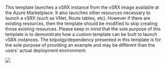 This template launches a vSRX instance from the vSRX image available at the Azure Marketplace. It also launches other resources necessary to launch a vSRX (such as VNet, Route tables, etc). However if there are existing resources, then the template should be modified to skip creating those existing resources. Please keep in mind that the sole purpose of this template is to demonstrate how a custom template can be built to launch vSRX instances. The tolpolgy/dependency presented in this template is for the sole purpose of providing an example and may be different than the users' actual deployment environment.

<a href="https://portal.azure.com/#create/Microsoft.Template/uri/https%3A%2F%2Fraw.githubusercontent.com%2FJuniper%2FvSRX-Azure%2Fmaster%2Fdeploy-vsrx-to-azure%2Fazuredeploy.json" target="_blank">
    <img src="http://azuredeploy.net/deploybutton.png"/>
</a>
